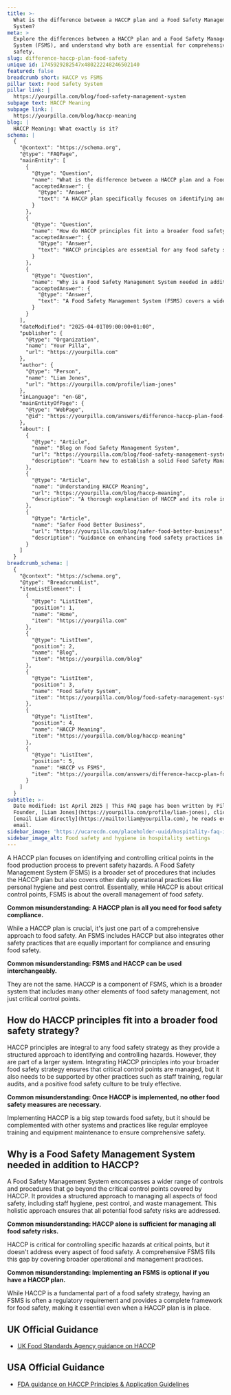 ```yaml
---
title: >-
  What is the difference between a HACCP plan and a Food Safety Management
  System?
meta: >
  Explore the differences between a HACCP plan and a Food Safety Management
  System (FSMS), and understand why both are essential for comprehensive food
  safety.
slug: difference-haccp-plan-food-safety
unique id: 1745929282547x480222248246502140
featured: false
breadcrumb short: HACCP vs FSMS
pillar text: Food Safety System
pillar link: |
  https://yourpilla.com/blog/food-safety-management-system
subpage text: HACCP Meaning
subpage link: |
  https://yourpilla.com/blog/haccp-meaning
blog: |
  HACCP Meaning: What exactly is it?
schema: |
  {
    "@context": "https://schema.org",
    "@type": "FAQPage",
    "mainEntity": [
      {
        "@type": "Question",
        "name": "What is the difference between a HACCP plan and a Food Safety Management System?",
        "acceptedAnswer": {
          "@type": "Answer",
          "text": "A HACCP plan specifically focuses on identifying and controlling critical points in the food production process to prevent safety hazards. In contrast, a Food Safety Management System (FSMS) encompasses a wider range of controls including HACCP but also addresses broader safety practices such as personal hygiene and pest control. Thus, while HACCP concerns specific critical control points, an FSMS provides comprehensive management of food safety."
        }
      },
      {
        "@type": "Question",
        "name": "How do HACCP principles fit into a broader food safety strategy?",
        "acceptedAnswer": {
          "@type": "Answer",
          "text": "HACCP principles are essential for any food safety strategy as they offer a systematic method for identifying and controlling hazards. While they focus on critical control points, integrating them into a broader food safety strategy which includes staff training, regular audits, and promoting a positive food safety culture ensures a comprehensive approach to food safety."
        }
      },
      {
        "@type": "Question",
        "name": "Why is a Food Safety Management System needed in addition to HACCP?",
        "acceptedAnswer": {
          "@type": "Answer",
          "text": "A Food Safety Management System (FSMS) covers a wider array of control measures extending beyond the critical points managed by HACCP. It includes additional procedures for staff hygiene, pest control, waste management, and more, providing a comprehensive framework that addresses all aspects of food safety and compliance."
        }
      }
    ],
    "dateModified": "2025-04-01T09:00:00+01:00",
    "publisher": {
      "@type": "Organization",
      "name": "Your Pilla",
      "url": "https://yourpilla.com"
    },
    "author": {
      "@type": "Person",
      "name": "Liam Jones",
      "url": "https://yourpilla.com/profile/liam-jones"
    },
    "inLanguage": "en-GB",
    "mainEntityOfPage": {
      "@type": "WebPage",
      "@id": "https://yourpilla.com/answers/difference-haccp-plan-food-safety"
    },
    "about": [
      {
        "@type": "Article",
        "name": "Blog on Food Safety Management System",
        "url": "https://yourpilla.com/blog/food-safety-management-system",
        "description": "Learn how to establish a solid Food Safety Management System built on the essential principles of HACCP, aimed at comprehensive compliance with food safety laws."
      },
      {
        "@type": "Article",
        "name": "Understanding HACCP Meaning",
        "url": "https://yourpilla.com/blog/haccp-meaning",
        "description": "A thorough explanation of HACCP and its role in ensuring food safety through critical control points."
      },
      {
        "@type": "Article",
        "name": "Safer Food Better Business",
        "url": "https://yourpilla.com/blog/safer-food-better-business",
        "description": "Guidance on enhancing food safety practices in businesses, integrating HACCP principles for better compliance and safer food handling."
      }
    ]
  }
breadcrumb_schema: |
  {
    "@context": "https://schema.org",
    "@type": "BreadcrumbList",
    "itemListElement": [
      {
        "@type": "ListItem",
        "position": 1,
        "name": "Home",
        "item": "https://yourpilla.com"
      },
      {
        "@type": "ListItem",
        "position": 2,
        "name": "Blog",
        "item": "https://yourpilla.com/blog"
      },
      {
        "@type": "ListItem",
        "position": 3,
        "name": "Food Safety System",
        "item": "https://yourpilla.com/blog/food-safety-management-system"
      },
      {
        "@type": "ListItem",
        "position": 4,
        "name": "HACCP Meaning",
        "item": "https://yourpilla.com/blog/haccp-meaning"
      },
      {
        "@type": "ListItem",
        "position": 5,
        "name": "HACCP vs FSMS",
        "item": "https://yourpilla.com/answers/difference-haccp-plan-food-safety"
      }
    ]
  }
subtitle: >-
  Date modified: 1st April 2025 | This FAQ page has been written by Pilla
  Founder, [Liam Jones](https://yourpilla.com/profile/liam-jones), click to
  [email Liam directly](https://mailto:liam@yourpilla.com), he reads every
  email.
sidebar_image: 'https://ucarecdn.com/placeholder-uuid/hospitality-faq-image.jpg'
sidebar_image_alt: Food safety and hygiene in hospitality settings
---
```

A HACCP plan focuses on identifying and controlling critical points in the food production process to prevent safety hazards. A Food Safety Management System (FSMS) is a broader set of procedures that includes the HACCP plan but also covers other daily operational practices like personal hygiene and pest control. Essentially, while HACCP is about critical control points, FSMS is about the overall management of food safety.

**Common misunderstanding: A HACCP plan is all you need for food safety compliance.**

While a HACCP plan is crucial, it's just one part of a comprehensive approach to food safety. An FSMS includes HACCP but also integrates other safety practices that are equally important for compliance and ensuring food safety.

**Common misunderstanding: FSMS and HACCP can be used interchangeably.**

They are not the same. HACCP is a component of FSMS, which is a broader system that includes many other elements of food safety management, not just critical control points.

## How do HACCP principles fit into a broader food safety strategy?

HACCP principles are integral to any food safety strategy as they provide a structured approach to identifying and controlling hazards. However, they are part of a larger system. Integrating HACCP principles into your broader food safety strategy ensures that critical control points are managed, but it also needs to be supported by other practices such as staff training, regular audits, and a positive food safety culture to be truly effective.

**Common misunderstanding: Once HACCP is implemented, no other food safety measures are necessary.**

Implementing HACCP is a big step towards food safety, but it should be complemented with other systems and practices like regular employee training and equipment maintenance to ensure comprehensive safety.

## Why is a Food Safety Management System needed in addition to HACCP?

A Food Safety Management System encompasses a wider range of controls and procedures that go beyond the critical control points covered by HACCP. It provides a structured approach to managing all aspects of food safety, including staff hygiene, pest control, and waste management. This holistic approach ensures that all potential food safety risks are addressed.

**Common misunderstanding: HACCP alone is sufficient for managing all food safety risks.**

HACCP is critical for controlling specific hazards at critical points, but it doesn't address every aspect of food safety. A comprehensive FSMS fills this gap by covering broader operational and management practices.

**Common misunderstanding: Implementing an FSMS is optional if you have a HACCP plan.**

While HACCP is a fundamental part of a food safety strategy, having an FSMS is often a regulatory requirement and provides a complete framework for food safety, making it essential even when a HACCP plan is in place.

## UK Official Guidance

-   [UK Food Standards Agency guidance on HACCP](https://www.gov.uk/food-safety-hazard-analysis)

## USA Official Guidance

-   [FDA guidance on HACCP Principles & Application Guidelines](https://www.fda.gov/food/hazard-analysis-critical-control-point-haccp/haccp-principles-application-guidelines)
